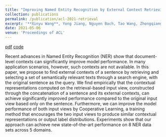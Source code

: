 ```yaml
---
title: "Improving Named Entity Recognition by External Context Retrieving and Cooperative Learning"
collection: publications
permalink: /publication/acl-2021-retrieval
excerpt: '**Xinyu Wang**, Yong Jiang, Nguyen Bach, Tao Wang, Zhongqiang Huang, Fei Huang, Kewei Tu.'
date: 2021-05-06
venue: 'Proceedings of ACL'
---
```


<!-- [pdf](https://arxiv.org/pdf/1906.07880.pdf)
[code](https://github.com/wangxinyu0922/Second_Order_SDP)
[bibtex](https://www.aclweb.org/anthology/P19-1454.bib) -->
[pdf](https://arxiv.org/abs/2105.03654)
[code](https://github.com/Alibaba-NLP/CLNER)


Recent advances in Named Entity Recognition (NER) show that document-level contexts can significantly improve model performance. In many application scenarios, however, such contexts are not available. In this paper, we propose to find external contexts of a sentence by retrieving and selecting a set of semantically relevant texts through a search engine, with the original sentence as the query. We find empirically that the contextual representations computed on the retrieval-based input view, constructed through the concatenation of a sentence and its external contexts, can achieve significantly improved performance compared to the original input view based only on the sentence. Furthermore, we can improve the model performance of both input views by Cooperative Learning, a training method that encourages the two input views to produce similar contextual representations or output label distributions. Experiments show that our approach can achieve new state-of-the-art performance on 8 NER data sets across 5 domains.